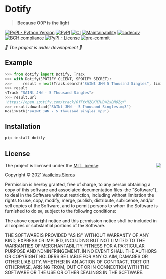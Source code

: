 # Dotify

> **Because OOP is the light**

[![PyPI - Python Version](https://img.shields.io/pypi/pyversions/dotify)](https://www.python.org/)
[![PyPI](https://img.shields.io/pypi/v/dotify)](https://pypi.org/project/dotify/)
[![CI](https://github.com/billsioros/dotify/actions/workflows/ci.yml/badge.svg)](https://github.com/billsioros/dotify/actions/workflows/ci.yml)
[![Maintainability](https://api.codeclimate.com/v1/badges/573685a448c6422d49de/maintainability)](https://codeclimate.com/github/billsioros/dotify/maintainability)
[![codecov](https://codecov.io/gh/billsioros/dotify/branch/master/graph/badge.svg?token=3F4OYLDW7P)](https://codecov.io/gh/billsioros/dotify)
[![BCH compliance](https://bettercodehub.com/edge/badge/billsioros/dotify?branch=master)](https://bettercodehub.com/)
[![PyPI - License](https://img.shields.io/pypi/l/dotify)](https://opensource.org/licenses/MIT)
[![pre-commit](https://img.shields.io/badge/pre--commit-enabled-brightgreen?logo=pre-commit&logoColor=white)](https://github.com/pre-commit/pre-commit)

*🚧 The project is under development 🚧*

## Example

```python
>>> from dotify import Dotify, Track
>>> with Dotify(SPOTIFY_CLIENT, SPOTIFY_SECRET):
>>>     result = next(Track.search("SAINt JHN 5 Thousand Singles", limit=1))
>>> result
<Track "SAINt JHN - 5 Thousand Singles">
>>> result.url
'https://open.spotify.com/track/0fFWxRZGKR7HDW2xBMOZgW'
>>> result.download("SAINt JHN - 5 Thousand Singles.mp3")
PosixPath('SAINt JHN - 5 Thousand Singles.mp3')
```

## Installation

```bash
pip install dotify
```

## License

<img align="right" src="http://opensource.org/trademarks/opensource/OSI-Approved-License-100x137.png">

The project is licensed under the [MIT License](http://opensource.org/licenses/MIT):

Copyright &copy; 2021 [Vasileios Sioros](https://github.com/billsioros)

Permission is hereby granted, free of charge, to any person obtaining a copy of this software and associated documentation files (the "Software"), to deal in the Software without restriction, including without limitation the rights to use, copy, modify, merge, publish, distribute, sublicense, and/or sell copies of the Software, and to permit persons to whom the Software is furnished to do so, subject to the following conditions:

The above copyright notice and this permission notice shall be included in all copies or substantial portions of the Software.

THE SOFTWARE IS PROVIDED "AS IS", WITHOUT WARRANTY OF ANY KIND, EXPRESS OR IMPLIED, INCLUDING BUT NOT LIMITED TO THE WARRANTIES OF MERCHANTABILITY, FITNESS FOR A PARTICULAR PURPOSE AND NONINFRINGEMENT. IN NO EVENT SHALL THE AUTHORS OR COPYRIGHT HOLDERS BE LIABLE FOR ANY CLAIM, DAMAGES OR OTHER LIABILITY, WHETHER IN AN ACTION OF CONTRACT, TORT OR OTHERWISE, ARISING FROM, OUT OF OR IN CONNECTION WITH THE SOFTWARE OR THE USE OR OTHER DEALINGS IN THE SOFTWARE.

